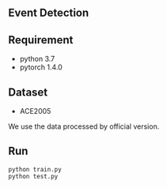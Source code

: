 ## Event Detection

## Requirement
- python 3.7
- pytorch 1.4.0

## Dataset

- ACE2005

We use the data processed by official version.

## Run

```
python train.py
python test.py
```